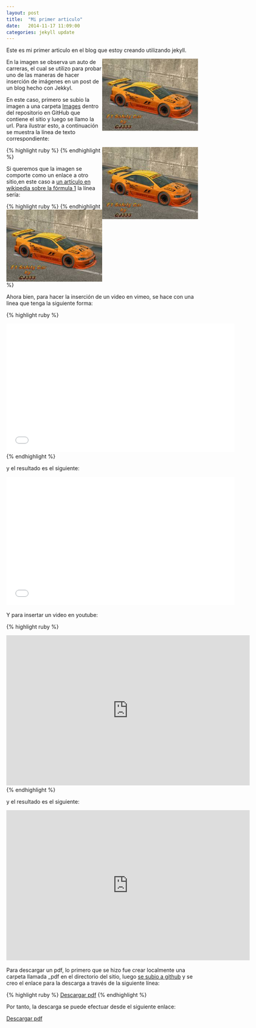 ```yaml
---
layout: post
title:  "Mi primer articulo"
date:   2014-11-17 11:09:00
categories: jekyll update
--- 
```

Este es mi primer articulo en el blog que estoy creando utilizando jekyll. 


[<img src="https://raw.githubusercontent.com/franchescomora/blogDePrueba7/gh-pages/_images/car.jpeg" width="50%" align="right">](http://es.wikipedia.org/wiki/F%C3%B3rmula_1)

En la imagen se observa un auto de carreras, el cual se utilizo para probar uno de las maneras de hacer inserción de imágenes en un post de un blog hecho con Jekkyl.

En este caso, primero se subio la imagen a una carpeta [Images](https://github.com/franchescomora/blogDePrueba7/tree/gh-pages/_images) dentro del repositorio en GitHub que contiene el sitio y luego se llamo la url. Para ilustrar esto, a continuación se muestra la línea de texto correspondiente:

{% highlight ruby %}
<img src="https://raw.githubusercontent.com/franchescomora/blogDePrueba7/gh-pages/_images/car.jpeg" width="50%" align="right">
{% endhighlight %}

Si queremos que la imagen se comporte como un enlace a otro sitio,en este caso a [un artículo en wikipedia sobre la fórmula 1](http://es.wikipedia.org/wiki/F%C3%B3rmula_1) la línea sería:

{% highlight ruby %}
[<img src="https://raw.githubusercontent.com/franchescomora/blogDePrueba7/gh-pages/_images/car.jpeg" width="50%" align="right">](http://es.wikipedia.org/wiki/F%C3%B3rmula_1)
{% endhighlight %}

Ahora bien, para hacer la inserción de un video en vimeo, se hace con una linea que tenga la siguiente forma:

{% highlight ruby %}
<iframe src="//player.vimeo.com/video/70663871" width="600" height="337" frameborder="0" webkitallowfullscreen mozallowfullscreen allowfullscreen></iframe>
{% endhighlight %}

y el resultado es el siguiente:

<iframe src="//player.vimeo.com/video/70663871" width="600" height="337" frameborder="0" webkitallowfullscreen mozallowfullscreen allowfullscreen></iframe>

Y para insertar un video en youtube:

{% highlight ruby %}
<iframe width="640" height="394" src="http://www.youtube.com/embed/kQPWy8N0mBg?hd=1&amp;rel=0" frameborder="0" allowfullscreen></iframe>
{% endhighlight %}

y el resultado es el siguiente:

<iframe width="640" height="394" src="http://www.youtube.com/embed/kQPWy8N0mBg?hd=1&amp;rel=0" frameborder="0" allowfullscreen></iframe>


Para descargar un pdf, lo primero que se hizo fue crear localmente una carpeta llamada _pdf en el directorio del sitio, luego [se subio a github](https://github.com/franchescomora/blogDePrueba7/tree/gh-pages/_pdf) y se creo el enlace para la descarga a través de la siguiente línea:

{% highlight ruby %}
[Descargar pdf](https://raw.githubusercontent.com/franchescomora/blogDePrueba7/gh-pages/_pdf/Todos%20los%20pasos%20para%20hacer%20un%20blog%20con%20jekyll.pdf)
{% endhighlight %}

Por tanto, la descarga se puede efectuar desde el siguiente enlace:

[Descargar pdf](https://raw.githubusercontent.com/franchescomora/blogDePrueba7/gh-pages/_pdf/Todos%20los%20pasos%20para%20hacer%20un%20blog%20con%20jekyll.pdf)

